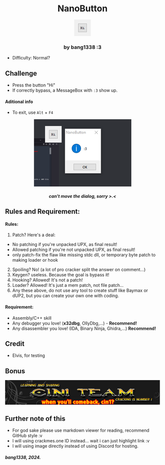 <h1 align="center">
NanoButton
</h1>

<p align="center"> 
  <kbd>
<img src="img/image1.png">
  </kbd>
</p>

<h3 align="center">
by bang1338 :3
</h3>  

- Difficulty: Normal?

## Challenge
- Press the button "Hi"
- If correctly bypass, a MessageBox with `:3` show up.

#### Aditional info
- To exit, use `Alt` + `F4`

<p align="center"> 
  <kbd>
<img src="img/image2.png">
  </kbd>
</p>

<h5 align="center">
can't move the dialog, sorry >.<
</p>

## Rules and Requirement:
#### Rules:
1. Patch? Here's a deal: 
- No patching if you're unpacked UPX, as final result! 
- Allowed patching if you're not unpacked UPX, as final result! 
- only patch-fix the flaw like missing stdc dll, or temporary byte patch to making loader or hook
2. Spoiling? No! (a lot of pro cracker split the answer on comment...)
3. Keygen? useless. Because the goal is bypass it!
4. Hooking? Allowed! It's not a patch!
5. Loader? Allowed! It's just a mem patch, not file patch...
6. Any these above, do not use any tool to create stuff like Baymax or dUP2, but you can create your own one with coding.

#### Requirement:
- Assembly/C++ skill
- Any debugger you love! (__x32dbg__, OllyDbg,...) - **Recommend!**
- Any disassembler you love! (IDA, Binary Ninja, Ghidra,...) **Recommend!**

## Credit
- Elvis, for testing

## Bonus
<p align="center"> 
  <kbd>
<img src="img/image-bonus.png">
  </kbd>
</p>

## Further note of this
- For god sake please use markdown viewer for reading, recommend GitHub style :v
- I will using crackmes.one ID instead... wait i can just highlight link :v
- I will using image directly instead of using Discord for hosting.


##### bang1338, 2024.